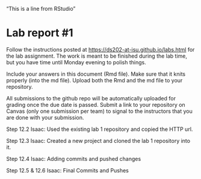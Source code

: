 “This is a line from RStudio”
<!-- README.md is generated from README.Rmd. Please edit the README.Rmd file -->

# Lab report \#1

Follow the instructions posted at
<https://ds202-at-isu.github.io/labs.html> for the lab assignment. The
work is meant to be finished during the lab time, but you have time
until Monday evening to polish things.

Include your answers in this document (Rmd file). Make sure that it
knits properly (into the md file). Upload both the Rmd and the md file
to your repository.

All submissions to the github repo will be automatically uploaded for
grading once the due date is passed. Submit a link to your repository on
Canvas (only one submission per team) to signal to the instructors that
you are done with your submission.

Step 12.2 Isaac: Used the existing lab 1 repository and copied the HTTP
url.

Step 12.3 Isaac: Created a new project and cloned the lab 1 repository
into it.

Step 12.4 Isaac: Adding commits and pushed changes

Step 12.5 & 12.6 Isaac: Final Commits and Pushes
